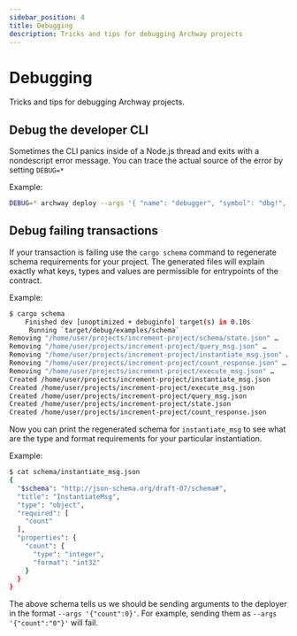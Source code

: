 ```yaml
---
sidebar_position: 4
title: Debugging
description: Tricks and tips for debugging Archway projects
---
```


# Debugging

Tricks and tips for debugging Archway projects.

<!-- ## Debugging Rust contracts -->
<!-- ## Writing unit tests -->

## Debug the developer CLI

Sometimes the CLI panics inside of a Node.js thread and exits with a nondescript error message. You can trace the actual source of the error by setting `DEBUG=*`

Example:

```bash
DEBUG=* archway deploy --args '{ "name": "debugger", "symbol": "dbg!", "minter": "archway1f395p0gg67mmfd5zcqvpnp9cxnu0hg6r9hfczq" }'
```


## Debug failing transactions

If your transaction is failing use the `cargo schema` command to regenerate schema requirements for your project. The generated files will explain exactly what keys, types and values are permissible for entrypoints of the contract.

Example:

```bash
$ cargo schema
    Finished dev [unoptimized + debuginfo] target(s) in 0.10s
     Running `target/debug/examples/schema`
Removing "/home/user/projects/increment-project/schema/state.json" …
Removing "/home/user/projects/increment-project/query_msg.json" …
Removing "/home/user/projects/increment-project/instantiate_msg.json" …
Removing "/home/user/projects/increment-project/count_response.json" …
Removing "/home/user/projects/increment-project/execute_msg.json" …
Created /home/user/projects/increment-project/instantiate_msg.json
Created /home/user/projects/increment-project/execute_msg.json
Created /home/user/projects/increment-project/query_msg.json
Created /home/user/projects/increment-project/state.json
Created /home/user/projects/increment-project/count_response.json
```

Now you can print the regenerated schema for `instantiate_msg` to see what are the type and format requirements for your particular instantiation.

Example:

```bash
$ cat schema/instantiate_msg.json
{
  "$schema": "http://json-schema.org/draft-07/schema#",
  "title": "InstantiateMsg",
  "type": "object",
  "required": [
    "count"
  ],
  "properties": {
    "count": {
      "type": "integer",
      "format": "int32"
    }
  }
}
```

The above schema tells us we should be sending arguments to the deployer in the format `--args '{"count":0}'`. For example, sending them as `--args '{"count":"0"}'` will fail.
